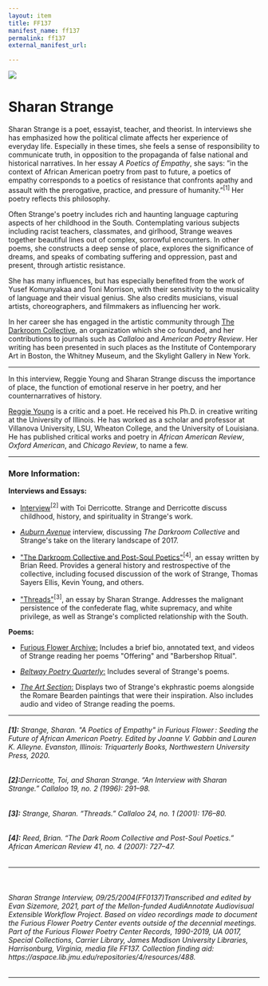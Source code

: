 ```yaml
---
layout: item
title: FF137
manifest_name: ff137
permalink: ff137
external_manifest_url: 

---
```

<!-- Add an essay or interpretive material below this line,
using HTML or markdown.  Do not modify this file above this line -->

<img src="https://furiousflower.org/wp-content/uploads/2019/04/sharanstrange4.jpg">
<h1>Sharan Strange</h1>

<p>Sharan Strange is a poet, essayist, teacher, and theorist. In interviews she has emphasized how the political climate affects her experience of everyday life. Especially in these times, she feels a sense of responsibility to communicate truth, in opposition to the propaganda of false national and historical narratives. In her essay <i>A Poetics of Empathy</i>, she says: ”in the context of African American poetry from past to future, a poetics of empathy corresponds to a poetics of resistance that confronts apathy and assault with the prerogative, practice, and pressure of humanity.”<sup>[1]</sup> Her poetry reflects this philosophy.</p>
    <p>Often Strange's poetry includes rich and haunting language capturing aspects of her childhood in the South. Contemplating various subjects including racist teachers, classmates, and girlhood, Strange weaves together beautiful lines out of complex, sorrowful encounters. In other poems, she constructs a deep sense of place, explores the significance of dreams, and speaks of combating suffering and oppression, past and present, through artistic resistance.</p>
    <p>She has many influences, but has especially benefited from the work of Yusef Komunyakaa and Toni Morrison, with their sensitivity to the musicality of language and their visual genius. She also credits musicians, visual artists, choreographers, and filmmakers as influencing her work.</p>
    <p>In her career she has engaged in the artistic community through <a href="https://poets.org/text/brief-guide-dark-room-collective">The Darkroom Collective</a>, an organization which she co founded, and her contributions to journals such as <i>Callaloo</i> and <i>American Poetry Review</i>. Her writing has been presented in such places as the Institute of Contemporary Art in Boston, the Whitney Museum, and the Skylight Gallery in New York.</p>
<hr>
<p>In this interview, Reggie Young and Sharan Strange discuss the importance of place, the function of emotional reserve in her poetry, and her counternarratives of history.
<br>
<p><a href="https://www.reggiescottyoung.com/">Reggie Young</a> is a critic and a poet. He received his Ph.D. in creative writing at the University of Illinois. He has worked as a scholar and professor at Villanova University, LSU, Wheaton College, and the University of Louisiana. He has published critical works and poetry in <i>African American Review</i>, <i>Oxford American</i>, and <i>Chicago Review</i>, to name a few.</p>
<hr>

<h3>More Information:</h3>
<b>Interviews and Essays:</b>
    <ul><li><p><a href="https://www.jstor.org/stable/3299175">Interview</a><sup>[2]</sup> with Toi Derricotte. Strange and Derricotte discuss childhood, history, and spirituality in Strange's work.</p></li></ul>
    <ul><li><p><a href="https://www.theauburnavenue.com/sharan-strange-interview"><i>Auburn Avenue</i></a> interview, discussing <i>The Darkroom Collective</i> and Strange's take on the literary landscape of 2017.</p></li></ul>
    <ul><li><p><a href="https://www.jstor.org/stable/25426987">"The Darkroom Collective and Post-Soul Poetics"</a><sup>[4]</sup>, an essay written by Brian Reed. Provides a general history and restrospective of the collective, including focused discussion of the work of Strange, Thomas Sayers Ellis, Kevin Young, and others.</p></li></ul>
     <ul><li><p><a href="https://www.jstor.org/stable/3300489">"Threads"</a><sup>[3]</sup>, an essay by Sharan Strange. Addresses the malignant persistence of the confederate flag, white supremacy, and white privilege, as well as Strange's complicted relationship with the South.</p></li></ul>
<b>Poems:</b>
    <ul><li><p><a href="https://furiousflower.org/sharan-strange/">Furious Flower Archive:</a> Includes a brief bio, annotated text, and videos of Strange reading her poems "Offering" and "Barbershop Ritual".</p></li></ul>
    <ul><li><p><a href="http://washingtonart.com/beltway/strange.html"><i>Beltway Poetry Quarterly</i>:</a> Includes several of Strange's poems.</p></li></ul>
    <ul><li><p><a href="https://www.theartsection.com/sharan-strange"><i>The Art Section</i>:</a> Displays two of Strange's ekphrastic poems alongside the Romare Bearden paintings that were their inspiration. Also includes audio and video of Strange reading the poems.</p></li></ul>

<hr>
    <h6><b>[1]:</b> 
  Strange, Sharan. "A Poetics of Empathy" in <i>Furious Flower : Seeding the Future of African American Poetry</i>. Edited by Joanne V. Gabbin and Lauren K. Alleyne. Evanston, Illinois: Triquarterly Books, Northwestern University Press, 2020.
</h6>
    <h6><b>[2]:</b>Derricotte, Toi, and Sharan Strange. “An Interview with Sharan Strange.” <i>Callaloo</i> 19, no. 2 (1996): 291–98.</h6>
    <h6><b>[3]:</b> Strange, Sharan. “Threads.” <i>Callaloo</i> 24, no. 1 (2001): 176–80.</h6>
    <h6><b>[4]:</b> Reed, Brian. “The Dark Room Collective and Post-Soul Poetics.” <i>African American Review</i> 41, no. 4 (2007): 727–47.</h6>
<hr>
<br>
  <h6><i>Sharan Strange Interview, 09/25/2004(FF0137)</i>Transcribed and edited by Evan Sizemore, 2021, part of the Mellon-funded AudiAnnotate Audiovisual Extensible Workflow Project. Based on video recordings made to document the Furious Flower Poetry Center events outside of the decennial meetings. Part of the Furious Flower Poetry Center Records, 1990-2019, UA 0017, Special Collections, Carrier Library, James Madison University Libraries, Harrisonburg, Virginia, media file FF137. Collection finding aid: https://aspace.lib.jmu.edu/repositories/4/resources/488.<h6>
<hr>

